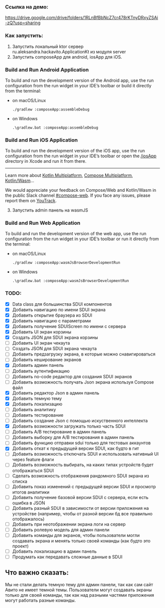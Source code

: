 ### Ссылка на демо:
https://drive.google.com/drive/folders/1RLnBfBbNcZ7cr478rKTnyDRxyZSAi-zQ?usp=sharing

### Как запустить:
1. Запустить локальный ktor сервер ru.aleksandra.hackavito.ApplicationKt из модуля server
2. Запустить composeApp для android, iosApp для iOS.

### Build and Run Android Application

To build and run the development version of the Android app, use the run configuration from the run
widget
in your IDE’s toolbar or build it directly from the terminal:

- on macOS/Linux
  ```shell
  ./gradlew :composeApp:assembleDebug
  ```
- on Windows
  ```shell
  .\gradlew.bat :composeApp:assembleDebug
  ```

### Build and Run iOS Application

To build and run the development version of the iOS app, use the run configuration from the run
widget
in your IDE’s toolbar or open the [/iosApp](./iosApp) directory in Xcode and run it from there.

---

Learn more
about [Kotlin Multiplatform](https://www.jetbrains.com/help/kotlin-multiplatform-dev/get-started.html),
[Compose Multiplatform](https://github.com/JetBrains/compose-multiplatform/#compose-multiplatform),
[Kotlin/Wasm](https://kotl.in/wasm/)…

We would appreciate your feedback on Compose/Web and Kotlin/Wasm in the public Slack
channel [#compose-web](https://slack-chats.kotlinlang.org/c/compose-web).
If you face any issues, please report them
on [YouTrack](https://youtrack.jetbrains.com/newIssue?project=CMP).

3. Запустить admin панель на wasmJS

### Build and Run Web Application

To build and run the development version of the web app, use the run configuration from the run
widget
in your IDE’s toolbar or run it directly from the terminal:

- on macOS/Linux
  ```shell
  ./gradlew :composeApp:wasmJsBrowserDevelopmentRun
  ```
- on Windows
  ```shell
  .\gradlew.bat :composeApp:wasmJsBrowserDevelopmentRun
  ```


### TODO:

- [x] Data class для большинства SDUI компонентов
- [x] Добавить навигацию по имени SDUI экрана
- [x] Добавить открытие браузера из SDUI
- [x] Добавить навигацию с параметрами
- [x] Добавить получение SDUIScreen по имени с сервера
- [x] Добавить UI экран корзины
- [x] Создать JSON для SDUI экрана корзины
- [ ] Добавить UI экран чекаута
- [ ] Создать JSON для SDUI экрана чекаута
- [ ] Добавить предзагрузку экрана, в которые можно снавигироваться
- [ ] Добавить кеширование экранов
- [x] Добавить админ панель
- [ ] Добавить аутентификацию
- [ ] Добавить no-code редактор для создания SDUI экранов
- [ ] Добавить возможность получать Json экрана используя Compose файл
- [x] Добавить редактор Json в админ панель
- [x] Добавить темную тему
- [x] Добавить локализацию
- [ ] Добавить аналитику
- [ ] Добавить тестирование
- [ ] Добавить создание Json с помощью искуственного интеллекта
- [x] Добавить возможности загружать только чаcть SDUI
- [ ] Добавить A/B тестирование в админ панель
- [ ] Добавить выборку для A/B тестирования в админ панель
- [ ] Добавить функцию отправки sdui только для тестовых аккаунтов
- [x] Добавить откат к предыдущей версии SDUI, как будто в гит
- [ ] Добавить возможность отключать SDUI и использовать нативный UI через feature флаги
- [ ] Добавить возможность выбирать, на каких типах устройств будет отображаться SDUI
- [ ] Сделать возможность отображения рандомного SDUI экрана из списка
- [ ] Добавить показ изменений с предыдущей версии SDUI и просмотр итогов аналитики
- [ ] Добавить получение базовой версии SDUI с сервера, если есть ошибка в JSON
- [ ] Добавить разный SDUI в зависимости от версии приложения на устройстве (например, чтобы от разной
версии бд все правильно отображалось)
- [ ] Добавить при неотображении экрана логи на сервер
- [ ] Добавить ролевую модель для админ панели
- [ ] Добавить команды для экранов, чтобы пользователи могли создавать экрана и менять только своей
команды (как будто это проект)
- [ ] Добавить локализацию в админ панель
- [ ] Продумать как передавать сложные данные в SDUI

## Что важно сказать:
Мы не стали делать темную тему для админ панели, так как сам сайт Авито не имеет темной темы.
Пользователи могут создавать экраны только для своей команды, так как над разными частями приложения
могут работать разные команды.